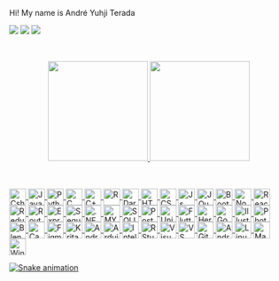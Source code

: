 Hi! My name is André Yuhji Terada
<div> 
  <a href="https://www.instagram.com/a.yu.da/" target="_blank"><img src="https://img.shields.io/badge/-Instagram-%23E4405F?style=for-the-badge&logo=instagram&logoColor=white" target="_blank"></a>
 <a href="https://discord.gg/h835Zc4NxZ" target="_blank"><img src="https://img.shields.io/badge/Discord-7289DA?style=for-the-badge&logo=discord&logoColor=white" target="_blank"></a> 
  <a href = "mailto:teradaandre@gmail.com"><img src="https://img.shields.io/badge/-Gmail-%23333?style=for-the-badge&logo=gmail&logoColor=white" target="_blank"></a> 
</div>

##

<br>
<div align="center">
  <a href="https://github.com/ayudav">
  <img height="180em" src="https://github-readme-stats.vercel.app/api?username=Ayudav&show_icons=true&theme=blue-green&include_all_commits=true&count_private=true"/>
  <img height="180em" src="https://github-readme-stats.vercel.app/api/top-langs/?username=Ayudav&layout=compact&langs_count=7&theme=blue-green"/>
</div>
  
 ##
  
<div style="display: inline_block, padding: 2px"><br>

  <img align="center" alt="Csharp"    height="30" src="https://img.shields.io/badge/C%23-239120?style=for-the-badge&logo=c-sharp&logoColor=white">
  <img align="center" alt="Java"      height="30" src="https://img.shields.io/badge/Java-ED8B00?style=for-the-badge&logo=java&logoColor=white">
  <img align="center" alt="Python"    height="30" src="https://img.shields.io/badge/Python-3776AB?style=for-the-badge&logo=python&logoColor=white">
  <img align="center" alt="C"         height="30" src="https://img.shields.io/badge/C-00599C?style=for-the-badge&logo=c&logoColor=white">
  <img align="center" alt="C++"       height="30" src="https://img.shields.io/badge/C%2B%2B-00599C?style=for-the-badge&logo=c%2B%2B&logoColor=white">
  <img align="center" alt="R"         height="30" src="https://img.shields.io/badge/R-276DC3?style=for-the-badge&logo=r&logoColor=white">
  <img align="center" alt="Dart"      height="30" src="https://img.shields.io/badge/Dart-0175C2?style=for-the-badge&logo=dart&logoColor=white">
  
  <img align="center" alt="HTML"      height="30" src="https://img.shields.io/badge/HTML-239120?style=for-the-badge&logo=html5&logoColor=white">
  <img align="center" alt="CSS"       height="30" src="https://img.shields.io/badge/CSS-239120?&style=for-the-badge&logo=css3&logoColor=white">
  <img align="center" alt="Js"        height="30" src="https://img.shields.io/badge/JavaScript-F7DF1E?style=for-the-badge&logo=javascript&logoColor=black">
  <img align="center" alt="JQuery"    height="30" src="https://img.shields.io/badge/jQuery-0769AD?style=for-the-badge&logo=jquery&logoColor=white">
  <img align="center" alt="Bootstrap" height="30" src="https://img.shields.io/badge/Bootstrap-563D7C?style=for-the-badge&logo=bootstrap&logoColor=white">

  <img align="center" alt="Node"      height="30" src="https://img.shields.io/badge/Node.js-43853D?style=for-the-badge&logo=node.js&logoColor=white">
  <img align="center" alt="React"     height="30" src="https://img.shields.io/badge/React-20232A?style=for-the-badge&logo=react&logoColor=61DAFB">
  <img align="center" alt="Redux"     height="30" src="https://img.shields.io/badge/Redux-593D88?style=for-the-badge&logo=redux&logoColor=white">
  <img align="center" alt="Router"    height="30" src="https://img.shields.io/badge/React_Router-CA4245?style=for-the-badge&logo=react-router&logoColor=white">
  <img align="center" alt="Express"   height="30" src="https://img.shields.io/badge/Express.js-404D59?style=for-the-badge">
  <img align="center" alt="Sequelize" height="30" src="https://img.shields.io/badge/sequelize-323330?style=for-the-badge&logo=sequelize&logoColor=blue">

  
  <img align="center" alt=".NET"      height="30" src="https://img.shields.io/badge/.NET-5C2D91?style=for-the-badge&logo=.net&logoColor=white">
  
  <img align="center" alt="MYSQL"     height="30" src="https://img.shields.io/badge/MySQL-00000F?style=for-the-badge&logo=mysql&logoColor=white">
  <img align="center" alt="SQLITE"    height="30" src="https://img.shields.io/badge/SQLite-07405E?style=for-the-badge&logo=sqlite&logoColor=white">
  <img align="center" alt="Postgre"   height="30" src="https://img.shields.io/badge/PostgreSQL-316192?style=for-the-badge&logo=postgresql&logoColor=white">

  <img align="center" alt="Unity"    height="30" src="https://img.shields.io/badge/Unity-100000?style=for-the-badge&logo=unity&logoColor=white">
  <img align="center" alt="Flutter"  height="30" src="https://img.shields.io/badge/Flutter-02569B?style=for-the-badge&logo=flutter&logoColor=white">
  
  <img align="center" alt="Heroku"        height="30" src="https://img.shields.io/badge/Heroku-430098?style=for-the-badge&logo=heroku&logoColor=white">
  <img align="center" alt="Google Cloud"  height="30" src="https://img.shields.io/badge/Google_Cloud-4285F4?style=for-the-badge&logo=google-cloud&logoColor=white">
  
  <img align="center" alt="Illustrator"   height="30" src="https://img.shields.io/badge/Adobe%20Illustrator-FF9A00?style=for-the-badge&logo=adobe%20illustrator&logoColor=white">
  <img align="center" alt="Photoshop"     height="30" src="https://img.shields.io/badge/Adobe%20Photoshop-31A8FF?style=for-the-badge&logo=Adobe%20Photoshop&logoColor=black">
  <img align="center" alt="Blender"  height="30" src="https://img.shields.io/badge/blender-%23F5792A.svg?style=for-the-badge&logo=blender&logoColor=white">
  <img align="center" alt="Canva"    height="30" src="https://img.shields.io/badge/Canva-%2300C4CC.svg?&style=for-the-badge&logo=Canva&logoColor=white">
  <img align="center" alt="Figma"    height="30" src="https://img.shields.io/badge/Figma-F24E1E?style=for-the-badge&logo=figma&logoColor=white">
  <img align="center" alt="Krita"    height="30" src="https://img.shields.io/badge/Krita-203759?style=for-the-badge&logo=krita&logoColor=EEF37B">
  
  <img align="center" alt="Android Studio"    height="30" src="https://img.shields.io/badge/Android_Studio-3DDC84?style=for-the-badge&logo=android-studio&logoColor=white">
  <img align="center" alt="Arduino IDE"       height="30" src="https://img.shields.io/badge/Arduino_IDE-00979D?style=for-the-badge&logo=arduino&logoColor=white">
  <img align="center" alt="IntelliJ IDEA"     height="30" src="https://img.shields.io/badge/IntelliJ_IDEA-000000.svg?style=for-the-badge&logo=intellij-idea&logoColor=white">
  <img align="center" alt="RStudio"           height="30" src="https://img.shields.io/badge/RStudio-75AADB?style=for-the-badge&logo=RStudio&logoColor=white">
  <img align="center" alt="Visual Studio"     height="30" src="https://img.shields.io/badge/Visual_Studio-5C2D91?style=for-the-badge&logo=visual%20studio&logoColor=white">
  <img align="center" alt="VS Code"           height="30" src="https://img.shields.io/badge/Visual_Studio_Code-0078D4?style=for-the-badge&logo=visual%20studio%20code&logoColor=white">
  <img align="center" alt="Git"               height="30" src="https://img.shields.io/badge/GIT-E44C30?style=for-the-badge&logo=git&logoColor=white">
  
  <img align="center" alt="Android"    height="30" src="https://img.shields.io/badge/Android-3DDC84?style=for-the-badge&logo=android&logoColor=white">
  <img align="center" alt="Linux"    height="30" src="https://img.shields.io/badge/Linux-FCC624?style=for-the-badge&logo=linux&logoColor=black">
  <img align="center" alt="Mac OS"    height="30" src="https://img.shields.io/badge/mac%20os-000000?style=for-the-badge&logo=apple&logoColor=white">
  <img align="center" alt="Windows"    height="30" src="https://img.shields.io/badge/Windows-0078D6?style=for-the-badge&logo=windows&logoColor=white">

  ![Snake animation](https://github.com/ayudav/ayudav/blob/output/github-contribution-grid-snake.svg)

</div>
 

